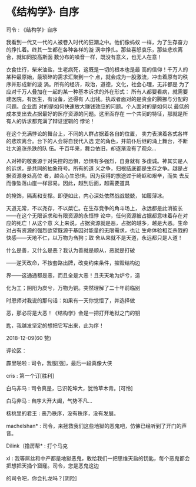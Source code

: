 # 《结构学》· 自序

司令 : 《结构学》· 自序

我看到一代又一代的人被卷入时代的狂潮之中。他们像蚂蚁 一样，为了生存奋力的挣扎着。终其一生都在各种各样的漩 涡中挣扎。那些喜怒哀乐，那些悲欢离合，就如同按高斯函 数分布的噪音一样，既没有意义，也无人在意！

衣食住行，柴米油盐，生老病死，这既是一切的根本也是最 高的信仰！千万人的某种最原始，最琐碎的需求汇聚到一个 点，就会成为一股激流，冲击着原有的秩序并形成新的漩 涡。所有的经济，政治，道德，文化，社会心理，无非都是 为了应对千万人叠加在一起的某一种基本诉求的外在形式： 所有人都要看病，就需要建医院，有医生，有设备，还得有 人出钱。执政者面对的是资金的腾挪与分配的问题。企业面 对的是如何快速放大赚钱效应的问题。个人面对的是如何以 最低的成本支出去占据最好的医疗资源的问题。这里面存在 一个共同的特征，那就是所有人的诉求都充满了辩证逻辑的 悖论！

在这个充满悖论的舞台上，不同的人群占据着各自的位置， 卖力表演着各式各样的悲欢离合。台下的人会将自我代入选 定的角色，并前仆后继的涌上舞台，不断壮大追涨杀跌的队 伍。千百年来，舞台依旧，却逐渐没有了观众...

人对神的敬畏源于对失控的恐惧，恐惧有多强烈，自身就有 多虔诚。神其实是人的诉求，是共同的抽象符号。所有的道 义之争，归根结底都是生存之争。越是占据资源身处高位 者，越会心生恐惧。因为获得的旅途过于崎岖和艰辛，而失 去反而像坠落山崖一样容易。因此，越到后面，越需要道具

的掩饰，隔离和支撑。即便如此，内心深处依然战战兢兢， 如履薄冰。

天道无常，不以尧存，不以桀亡。在生存竞争的角斗场上， 永远都是此消彼长——在这个无限诉求和有限资源的永恒悖 论中，任何资源被占据都意味着存在对应的死亡！从这个意 义上来说，占据资源就是恶，占据的越多，越是大恶。生命 对占有资源的强烈欲望既源于基因对能量的无限需求，也让 生命体验相互杀戮的快感——天地不仁，以万物为刍狗；取 舍从来就不是天道，永远都只是人道！

什么是善，又什么是恶？我认为善就是顺从，恶就是打破

——逆天改命，不按套路出牌，改变约束条件，摧毁结构边

界——这通通都是恶，而且全是大恶！且夫天地为炉兮，造

化为工；阴阳为炭兮，万物为铜。突然理解了二十年前临别

时恩师对我说的那句话：如果有一天你觉悟了，并选择做

恶，那必将是大恶！《结构学》会是一把打开地狱之门的钥

匙，我越发坚定的想把它写出来，此为序！

2018-12-09(60 赞)

评论区：

霹里啪啦 : 司令，我服[强]，最后一段真像大侠

cris : 第一个订[胜利]

白马非马 : 司令真是，已识乾坤大，犹怜草木青。[可怜]

白马非马 : 自序大开大阖，气势不凡…

核桃里的君王 : 恶乃秩序，没有秩序，没有发展。

machelshan* : 司令，来拯救我们这些地狱的恶鬼吧，仿佛已经听到了开门的声音。

Dilink（撸房帮* : 打个马克

xl : 我等屌丝和中产都是地狱恶鬼，敢给我们一把思维天启的钥匙，每个恶鬼都会把想把天捅个窟窿。司令，您是恶鬼这边

的司令吧，你会扎龙吗？[阴险]